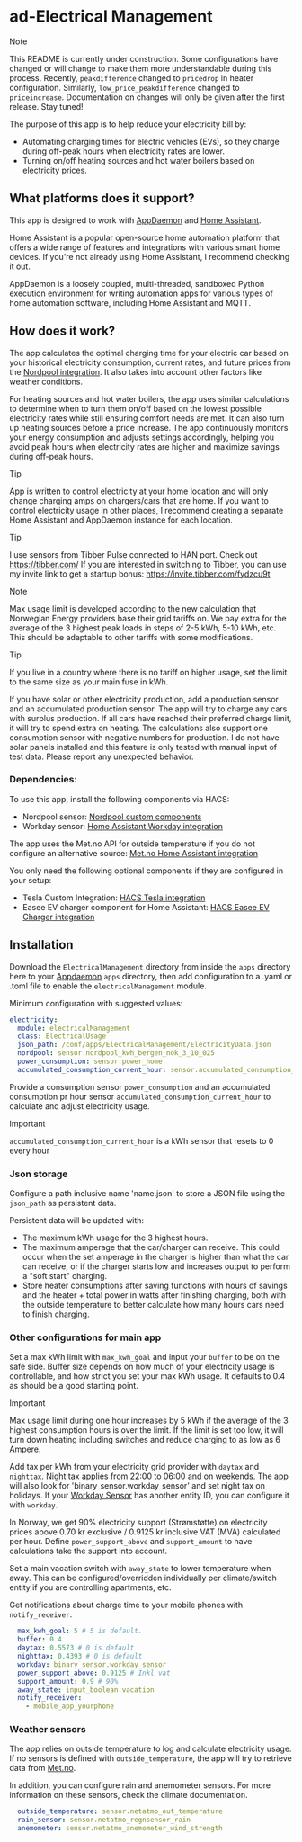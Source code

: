 # ad-Electrical Management

> [!NOTE]
> This README is currently under construction. Some configurations have changed or will change to make them more understandable during this process. Recently, `peakdifference` changed to `pricedrop` in heater configuration. Similarly, `low_price_peakdifference` changed to `priceincrease`. Documentation on changes will only be given after the first release. Stay tuned!

The purpose of this app is to help reduce your electricity bill by:
- Automating charging times for electric vehicles (EVs), so they charge during off-peak hours when electricity rates are lower.
- Turning on/off heating sources and hot water boilers based on electricity prices.


## What platforms does it support?
This app is designed to work with [AppDaemon](https://github.com/AppDaemon/appdaemon) and [Home Assistant](https://www.home-assistant.io/).

Home Assistant is a popular open-source home automation platform that offers a wide range of features and integrations with various smart home devices. If you're not already using Home Assistant, I recommend checking it out.

AppDaemon is a loosely coupled, multi-threaded, sandboxed Python execution environment for writing automation apps for various types of home automation software, including Home Assistant and MQTT.


## How does it work?
The app calculates the optimal charging time for your electric car based on your historical electricity consumption, current rates, and future prices from the [Nordpool integration](https://github.com/custom-components/nordpool). It also takes into account other factors like weather conditions.

For heating sources and hot water boilers, the app uses similar calculations to determine when to turn them on/off based on the lowest possible electricity rates while still ensuring comfort needs are met. It can also turn up heating sources before a price increase. The app continuously monitors your energy consumption and adjusts settings accordingly, helping you avoid peak hours when electricity rates are higher and maximize savings during off-peak hours.

> [!TIP]
> App is written to control electricity at your home location and will only change charging amps on chargers/cars that are home. If you want to control electricity usage in other places, I recommend creating a separate Home Assistant and AppDaemon instance for each location.

> [!TIP]
> I use sensors from Tibber Pulse connected to HAN port. Check out https://tibber.com/ If you are interested in switching to Tibber, you can use my invite link to get a startup bonus: https://invite.tibber.com/fydzcu9t

> [!NOTE]
> Max usage limit is developed according to the new calculation that Norwegian Energy providers base their grid tariffs on. We pay extra for the average of the 3 highest peak loads in steps of 2-5 kWh, 5-10 kWh, etc. This should be adaptable to other tariffs with some modifications.

> [!TIP]
> If you live in a country where there is no tariff on higher usage, set the limit to the same size as your main fuse in kWh.

If you have solar or other electricity production, add a production sensor and an accumulated production sensor. The app will try to charge any cars with surplus production. If all cars have reached their preferred charge limit, it will try to spend extra on heating. The calculations also support one consumption sensor with negative numbers for production. I do not have solar panels installed and this feature is only tested with manual input of test data. Please report any unexpected behavior.


### Dependencies:
To use this app, install the following components via HACS:
- Nordpool sensor: [Nordpool custom components](https://github.com/custom-components/nordpool)
- Workday sensor: [Home Assistant Workday integration](https://www.home-assistant.io/integrations/workday/)

The app uses the Met.no API for outside temperature if you do not configure an alternative source: [Met.no Home Assistant integration](https://www.home-assistant.io/integrations/met/)

You only need the following optional components if they are configured in your setup:
- Tesla Custom Integration: [HACS Tesla integration](https://github.com/alandtse/tesla)
- Easee EV charger component for Home Assistant: [HACS Easee EV Charger integration](https://github.com/nordicopen/easee_hass)

## Installation
Download the `ElectricalManagement` directory from inside the `apps` directory here to your [Appdaemon](https://appdaemon.readthedocs.io/en/latest/) `apps` directory, then add configuration to a .yaml or .toml file to enable the `electricalManagement` module.

Minimum configuration with suggested values:

```yaml
electricity:
  module: electricalManagement
  class: ElectricalUsage 
  json_path: /conf/apps/ElectricalManagement/ElectricityData.json
  nordpool: sensor.nordpool_kwh_bergen_nok_3_10_025
  power_consumption: sensor.power_home
  accumulated_consumption_current_hour: sensor.accumulated_consumption_current_hour_home
```

Provide a consumption sensor `power_consumption` and an accumulated consumption pr hour sensor `accumulated_consumption_current_hour` to calculate and adjust electricity usage.

> [!IMPORTANT]
>  `accumulated_consumption_current_hour` is a kWh sensor that resets to 0 every hour


### Json storage
Configure a path inclusive name 'name.json' to store a JSON file using the `json_path` as persistent data.

Persistent data will be updated with:
- The maximum kWh usage for the 3 highest hours.
- The maximum amperage that the car/charger can receive. This could occur when the set amperage in the charger is higher than what the car can receive, or if the charger starts low and increases output to perform a "soft start" charging.
- Store heater consumptions after saving functions with hours of savings and the heater + total power in watts after finishing charging, both with the outside temperature to better calculate how many hours cars need to finish charging.


### Other configurations for main app
Set a max kWh limit with `max_kwh_goal` and input your `buffer` to be on the safe side. Buffer size depends on how much of your electricity usage is controllable, and how strict you set your max kWh usage. It defaults to 0.4 as should be a good starting point.

> [!IMPORTANT]
> Max usage limit during one hour increases by 5 kWh if the average of the 3 highest consumption hours is over the limit. If the limit is set too low, it will turn down heating including switches and reduce charging to as low as 6 Ampere.

Add tax per kWh from your electricity grid provider with `daytax` and `nighttax`. Night tax applies from 22:00 to 06:00 and on weekends. The app will also look for 'binary_sensor.workday_sensor' and set night tax on holidays. If your [Workday Sensor](https://www.home-assistant.io/integrations/workday/) has another entity ID, you can configure it with `workday`.

In Norway, we get 90% electricity support (Strømstøtte) on electricity prices above 0.70 kr exclusive / 0.9125 kr inclusive VAT (MVA) calculated per hour. Define `power_support_above` and `support_amount` to have calculations take the support into account.

Set a main vacation switch with `away_state` to lower temperature when away. This can be configured/overridden individually per climate/switch entity if you are controlling apartments, etc.

Get notifications about charge time to your mobile phones with `notify_receiver`.

```yaml
  max_kwh_goal: 5 # 5 is default.
  buffer: 0.4
  daytax: 0.5573 # 0 is default
  nighttax: 0.4393 # 0 is default
  workday: binary_sensor.workday_sensor
  power_support_above: 0.9125 # Inkl vat
  support_amount: 0.9 # 90%
  away_state: input_boolean.vacation
  notify_receiver:
    - mobile_app_yourphone
```

### Weather sensors
The app relies on outside temperature to log and calculate electricity usage. If no sensors is defined with `outside_temperature`, the app will try to retrieve data from [Met.no](https://www.home-assistant.io/integrations/met/).

In addition, you can configure rain and anemometer sensors. For more information on these sensors, check the climate documentation.

```yaml
  outside_temperature: sensor.netatmo_out_temperature
  rain_sensor: sensor.netatmo_regnsensor_rain
  anemometer: sensor.netatmo_anemometer_wind_strength
```
